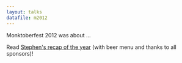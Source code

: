 ```yaml
---
layout: talks
datafile: m2012
---
```


Monktoberfest 2012 was about ...

Read [Stephen's recap of the year](https://redmonk.com/sogrady/2012/10/10/monktoberfest-2012/) (with beer menu and thanks to all sponsors)!